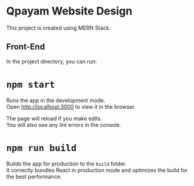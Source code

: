 # Qpayam Website Design

This project is created using MERN Stack.

## Front-End

In the project directory, you can run:

# `npm start`

Runs the app in the development mode.\
Open [http://localhost:3000](http://localhost:3000) to view it in the browser.

The page will reload if you make edits.\
You will also see any lint errors in the console.

# `npm run build`

Builds the app for production to the `build` folder.\
It correctly bundles React in production mode and optimizes the build for the best performance.
